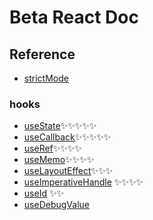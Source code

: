 # Beta React Doc

## Reference

- [strictMode](./strictMode.md)

### hooks

- [useState](./useState.md)✨✨✨✨✨
- [useCallback](./useCallback.md)✨✨✨✨✨
- [useRef](./useRef.md)✨✨✨✨
- [useMemo](./useMemo.md)✨✨✨✨
- [useLayoutEffect](./useLayoutEffect.md)✨✨✨
- [useImperativeHandle](./useImperativeHandle.md) ✨✨✨✨
- [useId](./useId.md) ✨✨
- [useDebugValue](./useDebugValue.md)
